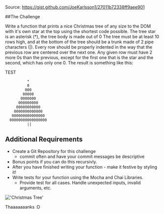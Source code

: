 Source: https://gist.github.com/JoeKarlsson1/27011b72338ff9aee901

##The Challenge

Write a function that prints a nice Christmas tree of any size to the DOM with it's own star at the top using the shortest code possible. The tree star is an asterisk (*), the tree body is made out of 0 The tree must be at least 10 rows high, and at the bottom of the tree should be a trunk made of 2 pipe characters (|). Every row should be properly indented in the way that the previous row are centered over the next one. Any given row must have 2 more 0s than the previous, except for the first one that is the star and the second, which has only one 0. The result is something like this:

TEST


```
          *
          0
         000
        00000
       0000000
      000000000
     00000000000
    0000000000000
   000000000000000
  00000000000000000
          ||
```

## Additional Requirements
- Create a Git Repository for this challenge
    - commit often and have your commit messages be descriptive
- Bonus points if you can do this recursivly.
- After you have finished writing your function - make it festive by styling it!
- Write tests for your function using the Mocha and Chai Libraries.
  - Provide test for all cases. Handle unexpected inputs, invalid arguments, etc.

!['Christmas Tree'](http://49.media.tumblr.com/6584e75a41d74c6352f6d696c7305394/tumblr_mvq31dqTp11qadi39o4_250.gif)

Thaaaaaaanks :D